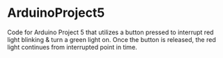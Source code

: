 # ArduinoProject5
Code for Arduino Project 5 that utilizes a button pressed to interrupt red light blinking &amp; turn a green light on. Once the button is released, the red light continues from interrupted point in time.
